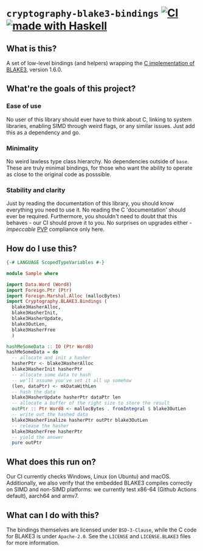 # `cryptography-blake3-bindings` [![CI](https://github.com/haskell-cryptography/cryptography-blake3-bindings/actions/workflows/ci.yml/badge.svg)](https://github.com/haskell-cryptography/cryptography-blake3-bindings/actions/workflows/ci.yml) [![made with Haskell](https://img.shields.io/badge/Made%20in-Haskell-%235e5086?logo=haskell&style=flat-square)](https://haskell.org)

## What is this?

A set of low-level bindings (and helpers) wrapping the [C implementation of
BLAKE3](https://github.com/BLAKE3-team/BLAKE3/tree/master/c), version 1.6.0.

## What're the goals of this project?

### Ease of use

No user of this library should ever have to think about C, linking to system
libraries, enabling SIMD through weird flags, or any similar issues. Just add
this as a dependency and go.

### Minimality

No weird lawless type class hierarchy. No dependencies outside of `base`. These
are truly minimal bindings, for those who want the ability to operate as close
to the original code as posssible.

### Stability and clarity

Just by reading the documentation of this library, you should know everything
you need to use it. No reading the C 'documentation' should ever be required.
Furthermore, you shouldn't need to doubt that this behaves - our CI should prove
it to you. No surprises on upgrades either - _impeccable_
[PVP](https://pvp.haskell.org) compliance only here.

## How do I use this?

```haskell
{-# LANGUAGE ScopedTypeVariables #-}

module Sample where

import Data.Word (Word8)
import Foreign.Ptr (Ptr)
import Foreign.Marshal.Alloc (mallocBytes)
import Cryptography.BLAKE3.Bindings (
  blake3HasherAlloc,
  blake3HasherInit,
  blake3HasherUpdate,
  blake3OutLen,
  blake3HasherFree
  )

hashMeSomeData :: IO (Ptr Word8)
hashMeSomeData = do
  -- allocate and init a hasher
  hasherPtr <- blake3HasherAlloc
  blake3HasherInit hasherPtr
  -- allocate some data to hash
  -- we'll assume you've set it all up somehow
  (len, dataPtr) <- mkDataWithLen
  -- hash the data
  blake3HasherUpdate hasherPtr dataPtr len
  -- allocate a buffer of the right size to store the result
  outPtr :: Ptr Word8 <- mallocBytes . fromIntegral $ blake3OutLen
  -- write out the hashed data
  blake3HasherFinalize hasherPtr outPtr blake3OutLen
  -- release the hasher
  blake3HasherFree hasherPtr
  -- yield the answer
  pure outPtr
```

## What does this run on?

Our CI currently checks Windows, Linux (on Ubuntu) and macOS. Additionally, we
also verify that the embedded BLAKE3 compiles correctly on SIMD and non-SIMD
platforms: we currently test x86-64 (Github Actions default), aarch64 and armv7.

## What can I do with this?

The bindings themselves are licensed under `BSD-3-Clause`, while the C code for
BLAKE3 is under `Apache-2.0`. See the `LICENSE` and `LICENSE.BLAKE3` files for
more information.
